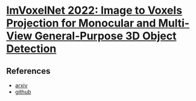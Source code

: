 # [ImVoxelNet 2022: Image to Voxels Projection for Monocular and Multi-View General-Purpose 3D Object Detection](https://drive.google.com/file/d/1TNeVAj3BKXRp0ivlyiMKkmP_tcelXv6l/view?usp=drivesdk)



## References
- [arxiv](https://arxiv.org/pdf/2106.01178.pdf)
- [github](https://github.com/saic-vul/imvoxelnet)